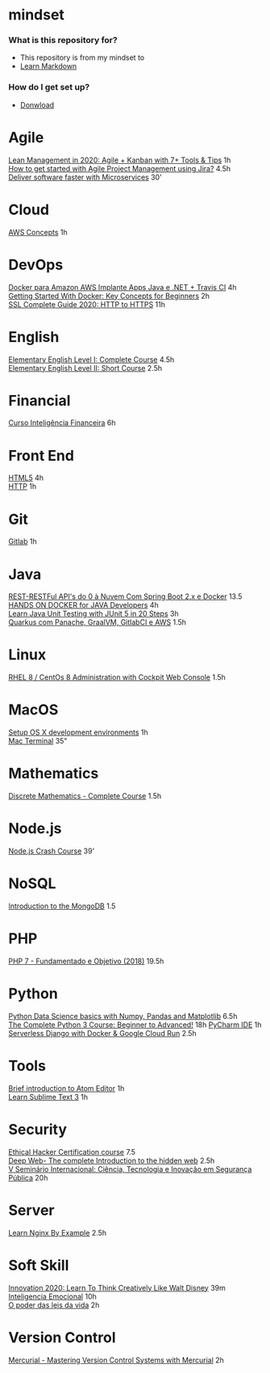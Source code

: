 # mindset

### What is this repository for? ###
* This repository is from my mindset to   
* [Learn Markdown](https://bitbucket.org/tutorials/markdowndemo)  

### How do I get set up? ###
* [Donwload](http://freemind.sourceforge.net/wiki/index.php/Download)  

# Agile
[Lean Management in 2020: Agile + Kanban with 7+ Tools & Tips](https://www.udemy.com/certificate/UC-7cc08576-11f2-436c-b0a5-f6d3da7972d1/?utm_source=sendgrid.com&utm_medium=email&utm_campaign=email) 1h   
[How to get started with Agile Project Management using Jira?](https://www.udemy.com/certificate/UC-UKVQSAA0/) 4.5h   
[Deliver software faster with Microservices](https://www.udemy.com/certificate/UC-7980c808-4e30-4e59-90a6-ca69b8a5898e/?utm_campaign=email&utm_source=sendgrid.com&utm_medium=email) 30'

# Cloud
[AWS Concepts](https://www.udemy.com/certificate/UC-7CR36WMZ/?utm_campaign=email&utm_source=sendgrid.com&utm_medium=email) 1h  

# DevOps
[Docker para Amazon AWS Implante Apps Java e .NET + Travis CI](https://www.udemy.com/certificate/UC-DRUAOFNB/?utm_campaign=email&utm_source=sendgrid.com&utm_medium=email) 4h   
[Getting Started With Docker: Key Concepts for Beginners](https://www.udemy.com/certificate/UC-BNRLIJFB/?utm_campaign=email&utm_source=sendgrid.com&utm_medium=email) 2h  
[SSL Complete Guide 2020: HTTP to HTTPS](https://www.udemy.com/certificate/UC-bf5cb983-0ccb-422b-9a47-b17bcdde121a) 11h   

# English
[Elementary English Level I: Complete Course](https://www.udemy.com/certificate/UC-1c3a338d-f23f-4bb0-b234-3008e4229ef9/?utm_medium=email&utm_campaign=email&utm_source=sendgrid.com) 4.5h  
[Elementary English Level II: Short Course](https://www.udemy.com/certificate/UC-506dd38e-9d79-4a0c-85de-6cf2ca974149/) 2.5h      

# Financial
[Curso Inteligência Financeira](https://drive.conqueronline.com.br/Certificados/Intelig%C3%AAncia%20Financeira/1594293549453-5366a42f-fcbc-4693-8c92-d40325d51ba4.pdf) 6h   

# Front End
[HTML5](https://www.udemy.com/certificate/UC-33HY8RLS/?utm_campaign=email&utm_source=sendgrid.com&utm_medium=email) 4h  
[HTTP](https://www.udemy.com/certificate/UC-769988b1-a2a4-4fa4-b1d8-b0cae90a5e25/) 1h   

# Git
[Gitlab](https://www.udemy.com/certificate/UC-edb57e95-8afc-4f41-8ad3-38683266e108/) 1h  

# Java
[REST-RESTFul API's do 0 à Nuvem Com Spring Boot 2.x e Docker](https://www.udemy.com/certificate/UC-N0M5X87E/?utm_campaign=email&utm_source=sendgrid.com&utm_medium=email) 13.5   
[HANDS ON DOCKER for JAVA Developers](https://www.udemy.com/certificate/UC-G3NLCGL5/?utm_campaign=email&utm_source=sendgrid.com&utm_medium=email) 4h   
[Learn Java Unit Testing with JUnit 5 in 20 Steps](https://www.udemy.com/certificate/UC-YA8AOA5T/?utm_campaign=email&utm_source=sendgrid.com&utm_medium=email) 3h  
[Quarkus com Panache, GraalVM, GitlabCI e AWS](https://www.udemy.com/certificate/UC-77b21d13-aeae-409d-a90c-209ff0db10ac/)  1.5h  

# Linux
[RHEL 8 / CentOs 8 Administration with Cockpit Web Console](https://www.udemy.com/certificate/UC-c450430b-b5b6-404a-a681-310921719603/?utm_source=sendgrid.com&utm_medium=email&utm_campaign=email) 1.5h   

# MacOS  
[Setup OS X development environments](https://www.udemy.com/certificate/UC-UBFQK7K3/?utm_campaign=email&utm_source=sendgrid.com&utm_medium=email) 1h  
[Mac Terminal](https://www.udemy.com/certificate/UC-47f48281-1a35-49d2-b36d-e541ab49dcaf/) 35"  

# Mathematics
[Discrete Mathematics - Complete Course](https://www.udemy.com/certificate/UC-TPB699U5/?utm_campaign=email&utm_source=sendgrid.com&utm_medium=email) 1.5h  

# Node.js
[Node.js Crash Course](https://www.udemy.com/certificate/UC-ceac2d37-f351-4d75-8463-a6159fdb58d4/) 39'    

# NoSQL   
[Introduction to the MongoDB](https://www.udemy.com/certificate/UC-GTITIVRZ/) 1.5   

# PHP 
[PHP 7 - Fundamentado e Objetivo (2018)](https://www.udemy.com/certificate/UC-LGYB5M8G/?utm_campaign=email&utm_source=sendgrid.com&utm_medium=email) 19.5h  

# Python   
[Python Data Science basics with Numpy, Pandas and Matplotlib](https://www.udemy.com/certificate/UC-86c4f940-6e64-4da4-aef3-d65436d3bf86/) 6.5h    
[The Complete Python 3 Course: Beginner to Advanced!](https://www.udemy.com/certificate/UC-679MS6P9/?utm_campaign=email&utm_source=sendgrid.com&utm_medium=email) 18h 
[PyCharm IDE](https://www.udemy.com/certificate/UC-d45093e2-8fca-462c-8c39-2d07b57e6eae/) 1h   
[Serverless Django with Docker & Google Cloud Run](https://www.udemy.com/certificate/UC-c8e0cf34-b3af-4f0f-896b-30bf4ec98ffb/) 2.5h   

# Tools  
[Brief introduction to Atom Editor](https://www.udemy.com/certificate/UC-IIZL33UK/) 1h    
[Learn Sublime Text 3](https://www.udemy.com/certificate/UC-6c88154d-03b3-4d0e-851e-e7782f2aca0f/?utm_medium=email&utm_campaign=email&utm_source=sendgrid.com) 1h   

# Security
[Ethical Hacker Certification course](https://www.udemy.com/certificate/UC-5TAXNVAD/?utm_campaign=email&utm_source=sendgrid.com&utm_medium=email) 7.5  
[Deep Web- The complete Introduction to the hidden web](https://www.udemy.com/certificate/UC-9923a37b-e05f-422b-bf2c-df6bd10fe800/) 2.5h  
[V Seminário Internacional: Ciência, Tecnologia e Inovação em Segurança Pública](http://swift.setic.ufsc.br/v1/AUTH_autenticidadeprod/auth-1535563326/f5a8bad339a94e6c0107625a61e3c0f232882e25.pdf) 20h    

# Server
[Learn Nginx By Example](https://www.udemy.com/certificate/UC-266DLLC5/) 2.5h  

# Soft Skill
[Innovation 2020: Learn To Think Creatively Like Walt Disney](https://www.udemy.com/certificate/UC-359R792D/) 39m   
[Inteligencia Emocional](https://edools-3-production.s3.amazonaws.com/org-14781/school-15779/certificates/enrollment-3635390/course-33096.pdf) 10h    
[O poder das leis da vida](https://www.udemy.com/certificate/UC-LG824E2P/?utm_medium=email&utm_campaign=email&utm_source=sendgrid.com) 2h  

# Version Control
[Mercurial - Mastering Version Control Systems with Mercurial](https://www.udemy.com/certificate/UC-MS571RL5/) 2h    

